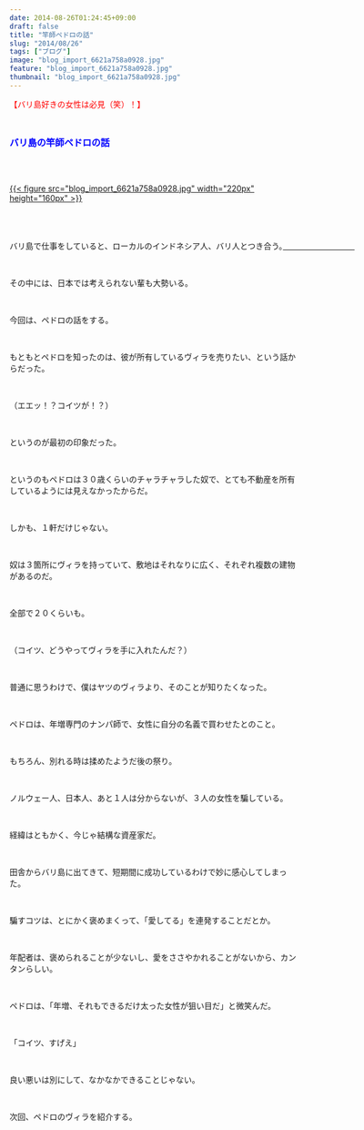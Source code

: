 ```yaml
---
date: 2014-08-26T01:24:45+09:00
draft: false
title: "竿師ペドロの話"
slug: "2014/08/26"
tags: ["ブログ"]
image: "blog_import_6621a758a0928.jpg"
feature: "blog_import_6621a758a0928.jpg"
thumbnail: "blog_import_6621a758a0928.jpg"
---
```

<p><font color="#ff0000">【バリ島好きの女性は必見（笑）！】</font></p><br/><p><font color="#0000ff" size="3"><strong>バリ島の竿師ペドロの話</strong></font></p><p><font color="#0000ff" size="2"><br/></font></p><p><br/><a href="blog_import_6621a759dae76.jpg">{{< figure src="blog_import_6621a758a0928.jpg" width="220px" height="160px" >}}</a><br/>　　　　　　　　　　　　　　　　　　　　　　　　　　　　　　　　　　　　　　</p><br/><p>バリ島で仕事をしていると、ローカルのインドネシア人、バリ人とつき合う。<a href="o0328050013046653101.jpg">　　　　　　　　　</a> </p><br/><p>その中には、日本では考えられない輩も大勢いる。</p><br/><p>今回は、ペドロの話をする。</p><br/><p>もともとペドロを知ったのは、彼が所有しているヴィラを売りたい、という話からだった。</p><br/><p>（エエッ！？コイツが！？）</p><br/><p>というのが最初の印象だった。</p><br/><p>というのもペドロは３０歳くらいのチャラチャラした奴で、とても不動産を所有しているようには見えなかったからだ。</p><br/><p>しかも、１軒だけじゃない。</p><br/><p>奴は３箇所にヴィラを持っていて、敷地はそれなりに広く、それぞれ複数の建物があるのだ。</p><br/><p>全部で２０くらいも。</p><br/><p>（コイツ、どうやってヴィラを手に入れたんだ？）</p><br/><p>普通に思うわけで、僕はヤツのヴィラより、そのことが知りたくなった。</p><br/><p>ペドロは、年増専門のナンパ師で、女性に自分の名義で買わせたとのこと。</p><br/><p>もちろん、別れる時は揉めたようだ後の祭り。</p><br/><p>ノルウェー人、日本人、あと１人は分からないが、３人の女性を騙している。</p><br/><p>経緯はともかく、今じゃ結構な資産家だ。</p><br/><p>田舎からバリ島に出てきて、短期間に成功しているわけで妙に感心してしまった。</p><br/><p>騙すコツは、とにかく褒めまくって、「愛してる」を連発することだとか。</p><br/><p>年配者は、褒められることが少ないし、愛をささやかれることがないから、カンタンらしい。</p><br/><p>ペドロは、「年増、それもできるだけ太った女性が狙い目だ」と微笑んだ。</p><br/><p>「コイツ、すげえ」</p><br/><p>良い悪いは別にして、なかなかできることじゃない。</p><br/><p>次回、ペドロのヴィラを紹介する。</p><br/><br/><br/><br/>


